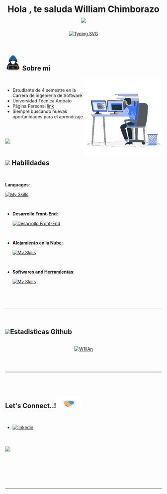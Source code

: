 
<h1 align="center"><b>Hola , te saluda William Chimborazo </b><img src="https://media.giphy.com/media/hvRJCLFzcasrR4ia7z/giphy.gif" width="35"></h1>
<!--  -->
<p align="center">
<a href="https://git.io/typing-svg"><img src="https://readme-typing-svg.demolab.com?font=Fira+Code&pause=1000&random=false&width=435&lines=Desarrollador+de+Software;Siempre+listo+para+nuevos+retos" alt="Typing SVG" /></a>
</p>


<br>



	
## <picture><img src = "https://github.com/0xAbdulKhalid/0xAbdulKhalid/raw/main/assets/mdImages/about_me.gif" width = 50px></picture> **Sobre mi**

<picture> <img align="right" src="https://github.com/0xAbdulKhalid/0xAbdulKhalid/raw/main/assets/mdImages/Right_Side.gif" width = 250px></picture>

<br>

- Estudiante de 4 semestre en la Carrera de ingeniería de Software
- Universidad Técnica Ambato
- Página Personal [link](https://www.0xabdulkhalid.ml)
- Siempre buscando nuevas oportunidades para el aprendizaje

<br><br>

<img src="https://user-images.githubusercontent.com/73097560/115834477-dbab4500-a447-11eb-908a-139a6edaec5c.gif"><br><br>

## <img src="https://media2.giphy.com/media/QssGEmpkyEOhBCb7e1/giphy.gif?cid=ecf05e47a0n3gi1bfqntqmob8g9aid1oyj2wr3ds3mg700bl&rid=giphy.gif" width ="25"><b> Habilidades</b>
<br>

<p align="center">

**Languages**:<p> 
    [![My Skills](https://skillicons.dev/icons?i=java)](https://skillicons.dev)  
  
<br>   
    
- **Desarrollo Front-End**:<p>
  [![Desarrollo Front-End](https://skillicons.dev/icons?i=js,html,css)](https://skillicons.dev)

<br>

- **Alojamiento en la Nube**:<p>

    [![My Skills](https://skillicons.dev/icons?i=azure,mysql)](https://skillicons.dev)
    
<br>

- **Softwares and Herramientas**:

    [![My Skills](https://skillicons.dev/icons?i=git,github,gitlab,vscode)](https://skillicons.dev)

<br>

<br>
<br>

-----

<br>


## <img src="https://media.giphy.com/media/iY8CRBdQXODJSCERIr/giphy.gif" width="35"><b>Estadisticas Github</b>
<br>

<div align="center">

<a href="https://github.com/W1llAn/">
  <img src="https://github-readme-stats.vercel.app/api/top-langs?username=W1llAn&show_icons=true&locale=en&layout=compact&line_height=20&title_color=7A7ADB&icon_color=2234AE&text_color=D3D3D3&bg_color=0,000000,130F40" width="400"  alt="W1llAn"/>

</a>
</div>

<br>
<br>
<br>

-----

<br>
<br>

## <b> Let's Connect..!</b><img src="https://github.com/0xAbdulKhalid/0xAbdulKhalid/raw/main/assets/mdImages/handshake.gif" width ="80">
<br>
<div align='left'>

<ul>

<li>
<a href="https://www.linkedin.com/in/william-andr%C3%A9s-63bb67178/" target="_blank">
<img src="https://img.shields.io/badge/linkedi:  W1llAn-%2300acee.svg?color=405DE6&style=for-the-badge&logo=linkedin&logoColor=white" alt=linkedin style="margin-bottom: 5px;"/>
</a>
</li>

<br>
	
</ul>
</div>

<br>
<img src="https://user-images.githubusercontent.com/73097560/115834477-dbab4500-a447-11eb-908a-139a6edaec5c.gif">
<br>
<br>
<br>

<div align='center'>

</div>
<br>
<br>
<br>
<br>

---

<br>
